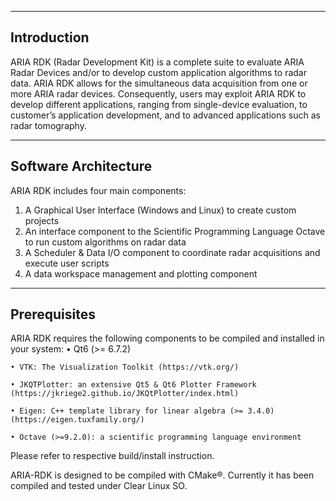 -------------------------------------------------------
Introduction
-------------------------------------------------------
ARIA RDK (Radar Development Kit) is a complete suite to evaluate ARIA Radar Devices and/or to develop custom application algorithms to radar data. ARIA RDK allows for the simultaneous data acquisition from one or more ARIA radar devices. Consequently, users may exploit ARIA RDK to develop different applications, ranging from single-device evaluation, to customer’s application development, and to advanced applications such as radar tomography.

-------------------------------------------------------
Software Architecture
-------------------------------------------------------
ARIA RDK includes four main components:
1. A Graphical User Interface (Windows and Linux) to create custom projects
2. An interface component to the Scientific Programming Language Octave to run custom algorithms on radar data
3. A Scheduler & Data I/O component to coordinate radar acquisitions and execute user scripts
4. A data workspace management and plotting component

-------------------------------------------------------
Prerequisites 
-------------------------------------------------------
ARIA RDK requires the following components to be compiled and installed in your system:
    • Qt6 (>= 6.7.2)
    
    • VTK: The Visualization Toolkit (https://vtk.org/)
    
    • JKQTPlotter: an extensive Qt5 & Qt6 Plotter Framework  (https://jkriege2.github.io/JKQtPlotter/index.html)
    
    • Eigen: C++ template library for linear algebra (>= 3.4.0) (https://eigen.tuxfamily.org/)
    
    • Octave (>=9.2.0): a scientific programming language environment
    
Please refer to respective build/install instruction.

ARIA-RDK is designed to be compiled with CMake®. Currently it has been compiled and tested under Clear Linux SO.
